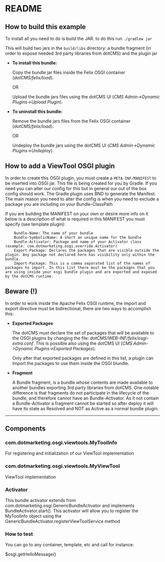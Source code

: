# README

## How to build this example

To install all you need to do is build the JAR. to do this run
`./gradlew jar`

This will build two jars in the `build/libs` directory: a bundle fragment (in order to expose needed 3rd party libraries from dotCMS) and the plugin jar 

* **To install this bundle:**

    Copy the bundle jar files inside the Felix OSGI container (*dotCMS/felix/load*).
        
    OR
        
    Upload the bundle jars files using the dotCMS UI (*CMS Admin->Dynamic Plugins->Upload Plugin*).

* **To uninstall this bundle:**
    
    Remove the bundle jars files from the Felix OSGI container (*dotCMS/felix/load*).

    OR

    Undeploy the bundle jars using the dotCMS UI (*CMS Admin->Dynamic Plugins->Undeploy*).

## How to add a ViewTool OSGI plugin

In order to create this OSGI plugin, you must create a `META-INF/MANIFEST` to be inserted into OSGI jar.
This file is being created for you by Gradle. If you need you can alter our config for this but in general our out of the box config should work.
The Gradle plugin uses BND to generate the Manifest. The main reason you need to alter the config is when you need to exclude a package you are including on your Bundle-ClassPath

If you are building the MANIFEST on your own or desire more info on it below is a description of what is required in this MANIFEST you must specify (see template plugin):

```
    Bundle-Name: The name of your bundle
    Bundle-SymbolicName: A short an unique name for the bundle
    Bundle-Activator: Package and name of your Activator class (example: com.dotmarketing.osgi.override.Activator)
    Export-Package: Declares the packages that are visible outside the plugin. Any package not declared here has visibility only within the bundle.
    Import-Package: This is a comma separated list of the names of packages to import. In this list there must be the packages that you are using inside your osgi bundle plugin and are exported and exposed by the dotCMS runtime.
```

## Beware (!)

In order to work inside the Apache Felix OSGI runtime, the import and export directive must be bidirectional, there are two ways to accomplish this:

* **Exported Packages**

    The dotCMS must declare the set of packages that will be available to the OSGI plugins by changing the file: *dotCMS/WEB-INF/felix/osgi-extra.conf*.
This is possible also using the dotCMS UI (*CMS Admin->Dynamic Plugins->Exported Packages*).

    Only after that exported packages are defined in this list, a plugin can Import the packages to use them inside the OSGI blundle.
    
* **Fragment**

    A Bundle fragment, is a bundle whose contents are made available to another bundles exporting 3rd party libraries from dotCMS.
One notable difference is that fragments do not participate in the lifecycle of the bundle, and therefore cannot have an Bundle-Activator.
As it not contain a Bundle-Activator a fragment cannot be started so after deploy it will have its state as Resolved and NOT as Active as a normal bundle plugin.

---
## Components

### com.dotmarketing.osgi.viewtools.MyToolInfo
 
For registering and initialization of our ViewTool implementation

### com.dotmarketing.osgi.viewtools.MyViewTool

ViewTool implementation

### Activator

This bundle activator extends from com.dotmarketing.osgi.GenericBundleActivator and implements BundleActivator.start().
This activator will allow you to register the MyToolInfo object using the GenericBundleActivator.registerViewToolService method

### How to test

You can go to any container, template, etc and call for instance:

$osgi.getHelloMessage()